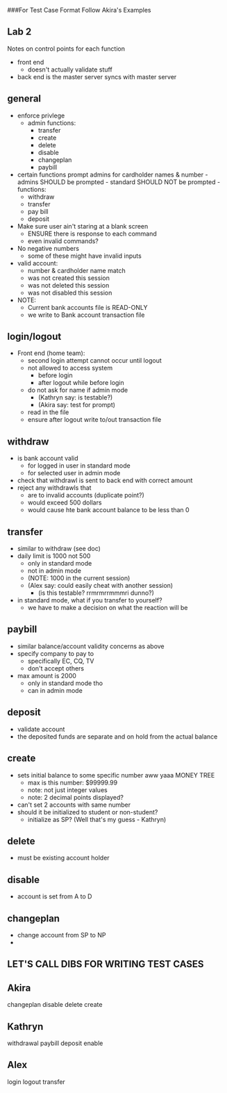 
###For Test Case Format
Follow Akira's Examples

Lab 2
---
Notes on control points for each function
  - front end
    - doesn't actually validate stuff
  - back end is the master server
  syncs with master server 
  
  
 
general
---
  - enforce privlege
    - admin functions:
      - transfer
      - create
      - delete
      - disable
      - changeplan
      - paybill
   - certain functions prompt admins for cardholder names & number
    - admins SHOULD be prompted
    - standard SHOULD NOT be prompted
    - functions:
      - withdraw
      - transfer
      - pay bill
      - deposit
- Make sure user ain't staring at a blank screen
  - ENSURE there is response to each command
  - even invalid commands?
- No negative numbers
  - some of these might have invalid inputs
- valid account:
  - number & cardholder name match
  - was not created this session
  - was not deleted this session
  - was not disabled this session
- NOTE:
  - Current bank accounts file is READ-ONLY
  - we write to Bank account transaction file
  
login/logout
----
- Front end (home team):
  - second login attempt cannot occur until logout
  - not allowed to access system
    - before login
    - after logout while before login
  - do not ask for name if admin mode
    - (Kathryn say: is testable?)
    - (Akira say: test for prompt)
  - read in the file
  - ensure after logout write to/out transaction file

withdraw
---
- is bank account valid
  - for logged in user in standard mode
  - for selected user in admin mode
- check that withdrawl is sent to back end with correct amount
- reject any withdrawls that
  - are to invalid accounts (duplicate point?)
  - would exceed 500 dollars
  - would cause hte bank account balance to be less than 0
  
transfer
----
- similar to withdraw (see doc)
- daily limit is 1000 not 500 
  - only in standard mode
  - not in admin mode
  - (NOTE: 1000 in the current session)
  - (Alex say: could easily cheat with another session)
    - (is this testable? rrmrmrrmmmri dunno?)
- in standard mode, what if you transfer to yourself?
  - we have to make a decision on what the reaction will be
    
paybill
----
- similar balance/account validity concerns as above
- specify company to pay to
  - specifically EC, CQ, TV
  - don't accept others
- max amount is 2000 
  - only in standard mode tho
  - can in admin mode
  
deposit
----
- validate account
- the deposited funds are separate and on hold from the actual balance

create
----
- sets initial balance to some specific number aww yaaa MONEY TREE
  - max is this number:  $99999.99
  - note: not just integer values
  - note: 2 decimal points displayed?
- can't set 2 accounts with same number
- should it be initialized to student or non-student?
  - initialize as SP? (Well that's my guess - Kathryn)

delete
----
- must be existing account holder

disable
----
- account is set from A to D

changeplan
---
- change account from SP to NP
- 

LET'S CALL DIBS FOR WRITING TEST CASES
----
  Akira
  ----
  changeplan
  disable
  delete
  create
  
  Kathryn
  ----
  withdrawal
  paybill
  deposit
  enable
  
  Alex
  ----
  login
  logout
  transfer
